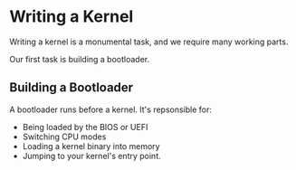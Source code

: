 # Writing a Kernel

Writing a kernel is a monumental task, and we require many working parts.  

Our first task is building a bootloader.  

## Building a Bootloader  

A bootloader runs before a kernel.
It's repsonsible for:  
- Being loaded by the BIOS or UEFI
- Switching CPU modes 
- Loading a kernel binary into memory
- Jumping to your kernel's entry point. 